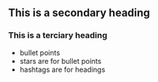 

## This is a secondary heading

### This is a terciary heading

* bullet points
* stars are for bullet points
* hashtags are for headings